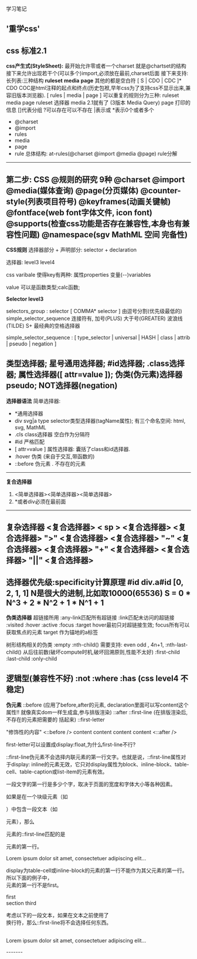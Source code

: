 学习笔记

'重学css'
----
css 标准2.1
----
**css产生式(StyleSheet):**
 最开始允许零或者一个charset 就是@chartset的结构
 接下来允许出现若干个(可以多个)import,必须放在最前,charset后面
 接下来支持: 长列表:三种结构  **ruleset** **media** **page** 其他的都是空白符
 [ S | CDO | CDC ]*    CDO COC是html注释的起点和终点(历史包袱,早年css为了支持css不显示出来,兼容旧版本浏览器). 
 [ rules | media | page ]   可以重复的规则分为三种: ruleset media page
 ruleset 选择器
 media 2.1就有了 (3版本 Media Query) 
 page 打印的信息
 []代表分组 ?可以存在可以不存在 |表示或 *表示0个或者多个 

 - @charset
 - @import
 - rules
  - media
  - page
  - rule
 总体结构: at-rules(@charset @import @media @page)   rule分解
-------
**第二步: CSS @规则的研究 9种**
@charset @import @media(媒体查询) @page(分页媒体)
@counter-style(列表项目符号) @keyframes(动画关键帧) @fontface(web font字体文件, icon font) 
@supports(检查css功能是否存在兼容性,本身也有兼容性问题) @namespace(sgv MathML 空间 完备性)
-------
**CSS规则**
选择器部分 + 声明部分: selector + declaration

选择器: level3 level4 

css varibale 使得key有两种: 属性properties  变量(--)variables

value 可以是函数类型;calc函数;

**Selector level3**

selectors_group : selector [ COMMA* selector ] 由逗号分割(优先级最低的)
simple_selector_sequence 连接符有,  加号(PLUS) 大于号(GREATER) 波浪线(TILDE) S+ 最经典的空格选择器

simple_selector_sequence : [ type_selector | universal | HASH | class | attrib | pseudo | negation ]

类型选择器; 星号通用选择器; #id选择器; .class选择器; 属性选择器([ attr=value ]); 伪类(伪元素)选择器pseudo; NOT选择器(negation)
-------
**选择器语法**
 简单选择器:
 - *通用选择器
 - div svg|a   type selector类型选择器(tagName属性); 有三个命名空间: html, svg, MathML
 - .cls class选择器 空白作为分隔符
 - #id 严格匹配
 - [ attr=value ] 属性选择器: 囊括了class和id选择器.
 - :hover 伪类 (来自于交互,带函数的)
 - ::before 伪元素 . 不存在的元素
-------
**复合选择器**
 1. <简单选择器><简单选择器><简单选择器>
 2. *或者div必须在最前面
-------
**复杂选择器**
<复合选择器> < sp > <复合选择器>
<复合选择器> ">" <复合选择器>
<复合选择器> "~" <复合选择器>
<复合选择器> "+" <复合选择器>
<复合选择器> "||" <复合选择器>
-------
**选择器优先级:specificity计算原理**
#id div.a#id [0, 2, 1, 1]
N是很大的进制,比如取10000(65536)
S = 0 * N^3 + 2 * N^2 + 1 * N^1 + 1
-------
**伪类选择器**
超链接所用 :any-link匹配所有超链接 :link匹配未访问的超链接 :visited :hover :active :focus :target
hover最初只对超链接生效;
focus所有可以获取焦点的元素
target 作为锚地的a标签

树形结构相关的伪类
:empty
:nth-child() 需要支持: even odd , 4n+1, 
:nth-last-child() 从后往前数(破坏compute时机,破坏回溯原则,性能不太好)
:first-child  :last-child  :only-child

逻辑型(兼容性不好)
:not
:where  :has (css level4 不稳定)
-------
**伪元素**
::before (应用了before,after的元素, declaration里面可以写content这个属性!! 就像真实dom一样生成盒,参与排版渲染)
::after
::first-line (在排版渲染后,不存在的元素把需要的 括起来)
::first-letter

"修饰性的内容"
<::before />
 content content
 content content
<::after />

first-letter可以设置成display:float,为什么first-line不行?

::first-line伪元素不会选择内联元素的第一行文字。也就是说，::first-line属性对于display: inline的元素无效，它只对display属性为block、inline-block、table-cell、table-caption或list-item的元素有效。

一段文字的第一行是多少个字，取决于页面的宽度和字体大小等各种因素。

如果是在一个块级元素（如<div>）中包含一段文本（如<p>元素），那么<div>元素的::first-line匹配的是<p>元素的第一行。

<div>
   <p>Lorem ipsum dolor sit amet, consectetuer adipiscing elit...</p>
</div>
display为table-cell或inline-block的元素的第一行不能作为其父元素的第一行。所以下面的例子中，<div>元素的第一行不是first。

<div>
   <p style="display: inline-block">
       first
       <br>
       section
   </p>
   third
</div>
考虑以下的一段文本，如果在文本之前使用了<br>换行符，那么::first-line将不会选择任何东西。

<p><br>Lorem ipsum dolor sit amet, consectetuer adipiscing elit...</p>
-------